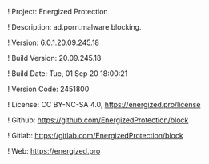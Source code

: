 ! Project: Energized Protection

! Description: ad.porn.malware blocking.

! Version: 6.0.1.20.09.245.18

! Build Version: 20.09.245.18

! Build Date: Tue, 01 Sep 20 18:00:21

! Version Code: 2451800

! License: CC BY-NC-SA 4.0, https://energized.pro/license

! Github: https://github.com/EnergizedProtection/block

! Gitlab: https://gitlab.com/EnergizedProtection/block


! Web: https://energized.pro
